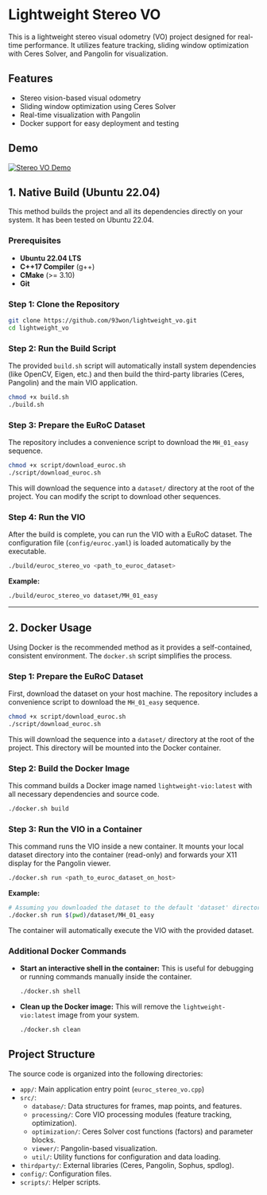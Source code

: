 # Lightweight Stereo VO

This is a lightweight stereo visual odometry (VO) project designed for real-time performance. It utilizes feature tracking, sliding window optimization with Ceres Solver, and Pangolin for visualization.

## Features

- Stereo vision-based visual odometry
- Sliding window optimization using Ceres Solver
- Real-time visualization with Pangolin
- Docker support for easy deployment and testing

## Demo

[![Stereo VO Demo](https://img.youtube.com/vi/zcConJRXgEQ/0.jpg)](https://www.youtube.com/watch?v=zcConJRXgEQ)

## 1. Native Build (Ubuntu 22.04)

This method builds the project and all its dependencies directly on your system. It has been tested on Ubuntu 22.04.

### Prerequisites

- **Ubuntu 22.04 LTS**
- **C++17 Compiler** (g++)
- **CMake** (>= 3.10)
- **Git**

### Step 1: Clone the Repository

```bash
git clone https://github.com/93won/lightweight_vo.git
cd lightweight_vo
```

### Step 2: Run the Build Script

The provided `build.sh` script will automatically install system dependencies (like OpenCV, Eigen, etc.) and then build the third-party libraries (Ceres, Pangolin) and the main VIO application.

```bash
chmod +x build.sh
./build.sh
```

### Step 3: Prepare the EuRoC Dataset

The repository includes a convenience script to download the `MH_01_easy` sequence.

```bash
chmod +x script/download_euroc.sh
./script/download_euroc.sh
```
This will download the sequence into a `dataset/` directory at the root of the project. You can modify the script to download other sequences.

### Step 4: Run the VIO

After the build is complete, you can run the VIO with a EuRoC dataset. The configuration file (`config/euroc.yaml`) is loaded automatically by the executable.

```bash
./build/euroc_stereo_vo <path_to_euroc_dataset>
```

**Example:**
```bash
./build/euroc_stereo_vo dataset/MH_01_easy
```

---

## 2. Docker Usage

Using Docker is the recommended method as it provides a self-contained, consistent environment. The `docker.sh` script simplifies the process.

### Step 1: Prepare the EuRoC Dataset

First, download the dataset on your host machine. The repository includes a convenience script to download the `MH_01_easy` sequence.

```bash
chmod +x script/download_euroc.sh
./script/download_euroc.sh
```
This will download the sequence into a `dataset/` directory at the root of the project. This directory will be mounted into the Docker container.

### Step 2: Build the Docker Image

This command builds a Docker image named `lightweight-vio:latest` with all necessary dependencies and source code.

```bash
./docker.sh build
```

### Step 3: Run the VIO in a Container

This command runs the VIO inside a new container. It mounts your local dataset directory into the container (read-only) and forwards your X11 display for the Pangolin viewer.

```bash
./docker.sh run <path_to_euroc_dataset_on_host>
```

**Example:**
```bash
# Assuming you downloaded the dataset to the default 'dataset' directory
./docker.sh run $(pwd)/dataset/MH_01_easy
```
The container will automatically execute the VIO with the provided dataset.

### Additional Docker Commands

- **Start an interactive shell in the container:**
  This is useful for debugging or running commands manually inside the container.
  ```bash
  ./docker.sh shell
  ```

- **Clean up the Docker image:**
  This will remove the `lightweight-vio:latest` image from your system.
  ```bash
  ./docker.sh clean
  ```

## Project Structure

The source code is organized into the following directories:

- `app/`: Main application entry point (`euroc_stereo_vo.cpp`)
- `src/`:
  - `database/`: Data structures for frames, map points, and features.
  - `processing/`: Core VIO processing modules (feature tracking, optimization).
  - `optimization/`: Ceres Solver cost functions (factors) and parameter blocks.
  - `viewer/`: Pangolin-based visualization.
  - `util/`: Utility functions for configuration and data loading.
- `thirdparty/`: External libraries (Ceres, Pangolin, Sophus, spdlog).
- `config/`: Configuration files.
- `scripts/`: Helper scripts.
